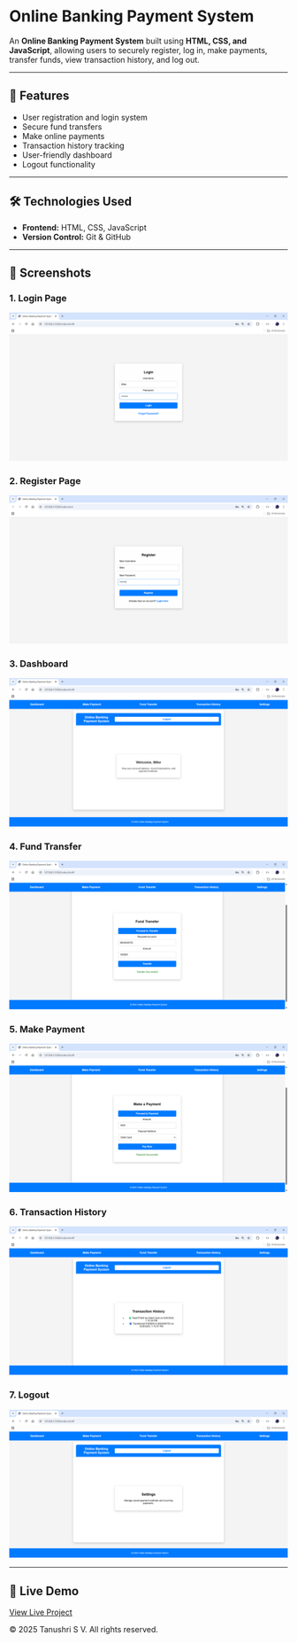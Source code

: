 # Online Banking Payment System

An **Online Banking Payment System** built using **HTML, CSS, and JavaScript**, allowing users to securely register, log in, make payments, transfer funds, view transaction history, and log out.  

---

## 🚀 Features
- User registration and login system  
- Secure fund transfers  
- Make online payments  
- Transaction history tracking  
- User-friendly dashboard  
- Logout functionality  

---

## 🛠️ Technologies Used
- **Frontend:** HTML, CSS, JavaScript  
- **Version Control:** Git & GitHub  

---

## 📸 Screenshots

### 1. Login Page
![Login Page](images/Login.png)

### 2. Register Page
![Register Page](images/Register.png)

### 3. Dashboard
![Dashboard](images/Dashboard.png)

### 4. Fund Transfer
![Fund Transfer](images/Fund_Transfer.png)

### 5. Make Payment
![Make Payment](images/Make_Payment.png)

### 6. Transaction History
![Transaction History](images/Transaction_History.png)

### 7. Logout
![Logout](images/Logout.png)

---

## 🔗 Live Demo
[View Live Project](https://tanushrisv.github.io/online_banking_payment_system/)


© 2025 Tanushri S V. All rights reserved.
